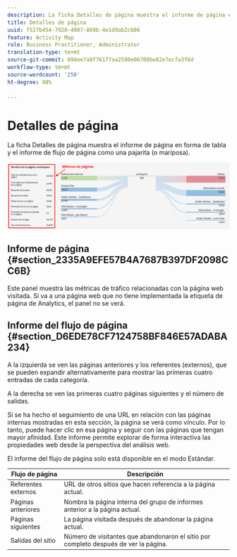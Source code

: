 ```yaml
---
description: La ficha Detalles de página muestra el informe de página en forma de tabla y el informe de flujo de página como una pajarita (o mariposa).
title: Detalles de página
uuid: f527b454-7920-4907-869b-4e1d9ab2c606
feature: Activity Map
role: Business Practitioner, Administrator
translation-type: tm+mt
source-git-commit: 894ee7a8f761f7aa2590e06708be82e7ecfa3f6d
workflow-type: tm+mt
source-wordcount: '250'
ht-degree: 98%

---
```



# Detalles de página

La ficha Detalles de página muestra el informe de página en forma de tabla y el informe de flujo de página como una pajarita (o mariposa).

![](assets/page_flow.png)

## Informe de página {#section_2335A9EFE57B4A7687B397DF2098CC6B}

Este panel muestra las métricas de tráfico relacionadas con la página web visitada. Si va a una página web que no tiene implementada la etiqueta de página de Analytics, el panel no se verá.

## Informe del flujo de página {#section_D6EDE78CF7124758BF846E57ADABA234}

A la izquierda se ven las páginas anteriores y los referentes (externos), que se pueden expandir alternativamente para mostrar las primeras cuatro entradas de cada categoría.

A la derecha se ven las primeras cuatro páginas siguientes y el número de salidas.

Si se ha hecho el seguimiento de una URL en relación con las páginas internas mostradas en esta sección, la página se verá como vínculo. Por lo tanto, puede hacer clic en esa página y seguir con las páginas que tengan mayor afinidad. Este informe permite explorar de forma interactiva las propiedades web desde la perspectiva del análisis web.

El informe del flujo de página solo está disponible en el modo Estándar.

| **Flujo de página** | **Descripción** |
|---|---|
| Referentes externos | URL de otros sitios que hacen referencia a la página actual. |
| Páginas anteriores | Nombra la página interna del grupo de informes anterior a la página actual. |
| Páginas siguientes | La página visitada después de abandonar la página actual. |
| Salidas del sitio | Número de visitantes que abandonaron el sitio por completo después de ver la página. |

